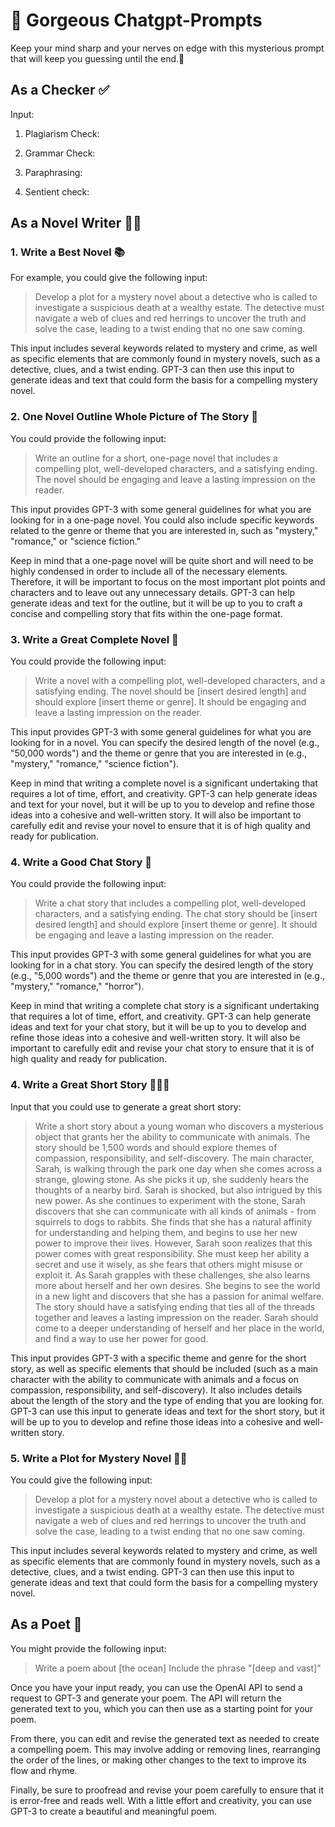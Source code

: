 # 🦋 Gorgeous Chatgpt-Prompts
Keep your mind sharp and your nerves on edge with this mysterious prompt that will keep you guessing until the end.🤔

## As a Checker ✅

Input: 
1. Plagiarism Check:

2. Grammar Check:

3. Paraphrasing: 

4. Sentient check:

## As a Novel Writer ✍🏻

### 1. Write a Best Novel 📚
For example, you could give the following input:
> Develop a plot for a mystery novel about a detective who is called to investigate a suspicious death at a wealthy estate. The detective must navigate a web of clues and red herrings to uncover the truth and solve the case, leading to a twist ending that no one saw coming.

This input includes several keywords related to mystery and crime, as well as specific elements that are commonly found in mystery novels, such as a detective, clues, and a twist ending. GPT-3 can then use this input to generate ideas and text that could form the basis for a compelling mystery novel.

### 2. One Novel Outline Whole Picture of The Story 🌃
You could provide the following input: 
> Write an outline for a short, one-page novel that includes a compelling plot, well-developed characters, and a satisfying ending. The novel should be engaging and leave a lasting impression on the reader.

This input provides GPT-3 with some general guidelines for what you are looking for in a one-page novel. You could also include specific keywords related to the genre or theme that you are interested in, such as "mystery," "romance," or "science fiction."

Keep in mind that a one-page novel will be quite short and will need to be highly condensed in order to include all of the necessary elements. Therefore, it will be important to focus on the most important plot points and characters and to leave out any unnecessary details. GPT-3 can help generate ideas and text for the outline, but it will be up to you to craft a concise and compelling story that fits within the one-page format.

### 3. Write a Great Complete Novel 📗

You could provide the following input: 
> Write a novel with a compelling plot, well-developed characters, and a satisfying ending. The novel should be [insert desired length] and should explore [insert theme or genre]. It should be engaging and leave a lasting impression on the reader.

This input provides GPT-3 with some general guidelines for what you are looking for in a novel. You can specify the desired length of the novel (e.g., "50,000 words") and the theme or genre that you are interested in (e.g., "mystery," "romance," "science fiction").

Keep in mind that writing a complete novel is a significant undertaking that requires a lot of time, effort, and creativity. GPT-3 can help generate ideas and text for your novel, but it will be up to you to develop and refine those ideas into a cohesive and well-written story. It will also be important to carefully edit and revise your novel to ensure that it is of high quality and ready for publication.

### 4. Write a Good Chat Story 💬
You could provide the following input: 
>Write a chat story that includes a compelling plot, well-developed characters, and a satisfying ending. The chat story should be [insert desired length] and should explore [insert theme or genre]. It should be engaging and leave a lasting impression on the reader.

This input provides GPT-3 with some general guidelines for what you are looking for in a chat story. You can specify the desired length of the story (e.g., "5,000 words") and the theme or genre that you are interested in (e.g., "mystery," "romance," "horror").

Keep in mind that writing a complete chat story is a significant undertaking that requires a lot of time, effort, and creativity. GPT-3 can help generate ideas and text for your chat story, but it will be up to you to develop and refine those ideas into a cohesive and well-written story. It will also be important to carefully edit and revise your chat story to ensure that it is of high quality and ready for publication.

### 4. Write a Great Short Story 👩🏻‍🏫
Input that you could use to generate a great short story:
> Write a short story about a young woman who discovers a mysterious object that grants her the ability to communicate with animals. The story should be 1,500 words and should explore themes of compassion, responsibility, and self-discovery.
The main character, Sarah, is walking through the park one day when she comes across a strange, glowing stone. As she picks it up, she suddenly hears the thoughts of a nearby bird. Sarah is shocked, but also intrigued by this new power.
As she continues to experiment with the stone, Sarah discovers that she can communicate with all kinds of animals - from squirrels to dogs to rabbits. She finds that she has a natural affinity for understanding and helping them, and begins to use her new power to improve their lives.
However, Sarah soon realizes that this power comes with great responsibility. She must keep her ability a secret and use it wisely, as she fears that others might misuse or exploit it.
As Sarah grapples with these challenges, she also learns more about herself and her own desires. She begins to see the world in a new light and discovers that she has a passion for animal welfare.
The story should have a satisfying ending that ties all of the threads together and leaves a lasting impression on the reader. Sarah should come to a deeper understanding of herself and her place in the world, and find a way to use her power for good.

This input provides GPT-3 with a specific theme and genre for the short story, as well as specific elements that should be included (such as a main character with the ability to communicate with animals and a focus on compassion, responsibility, and self-discovery). It also includes details about the length of the story and the type of ending that you are looking for. GPT-3 can use this input to generate ideas and text for the short story, but it will be up to you to develop and refine those ideas into a cohesive and well-written story.

### 5. Write a Plot for Mystery Novel 🕵🏻
You could give the following input: 
> Develop a plot for a mystery novel about a detective who is called to investigate a suspicious death at a wealthy estate. The detective must navigate a web of clues and red herrings to uncover the truth and solve the case, leading to a twist ending that no one saw coming.

This input includes several keywords related to mystery and crime, as well as specific elements that are commonly found in mystery novels, such as a detective, clues, and a twist ending. GPT-3 can then use this input to generate ideas and text that could form the basis for a compelling mystery novel.

## As a Poet 🦋
You might provide the following input:
> Write a poem about [the ocean]
Include the phrase "[deep and vast]"

Once you have your input ready, you can use the OpenAI API to send a request to GPT-3 and generate your poem. The API will return the generated text to you, which you can then use as a starting point for your poem.

From there, you can edit and revise the generated text as needed to create a compelling poem. This may involve adding or removing lines, rearranging the order of the lines, or making other changes to the text to improve its flow and rhyme.

Finally, be sure to proofread and revise your poem carefully to ensure that it is error-free and reads well. With a little effort and creativity, you can use GPT-3 to create a beautiful and meaningful poem.

